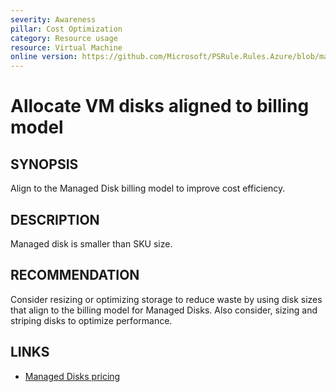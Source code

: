 ```yaml
---
severity: Awareness
pillar: Cost Optimization
category: Resource usage
resource: Virtual Machine
online version: https://github.com/Microsoft/PSRule.Rules.Azure/blob/main/docs/en/rules/Azure.VM.DiskSizeAlignment.md
---
```


# Allocate VM disks aligned to billing model

## SYNOPSIS

Align to the Managed Disk billing model to improve cost efficiency.

## DESCRIPTION

Managed disk is smaller than SKU size.

## RECOMMENDATION

Consider resizing or optimizing storage to reduce waste by using disk sizes that align to the billing model for Managed Disks.
Also consider, sizing and striping disks to optimize performance.

## LINKS

- [Managed Disks pricing](https://azure.microsoft.com/pricing/details/managed-disks/)

